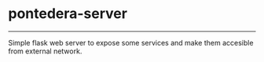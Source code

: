 # pontedera-server
***
Simple flask web server to expose some services and make them accesible from external network.
